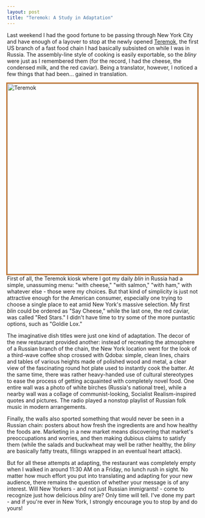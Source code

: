 ```yaml
---
layout: post
title: "Teremok: A Study in Adaptation"
---
```


Last weekend I had the good fortune to be passing through New York City and have enough of a layover to stop at the newly opened [Teremok](http://rbth.com/arts/2016/06/14/russian-blini-and-caviar-fast-food-chain-teremok-opens-in-new-york_602881), the first US branch of a fast food chain I had basically subsisted on while I was in Russia. The assembly-line style of cooking is easily exportable, so the *bliny* were just as I remembered them (for the record, I had the cheese, the condensed milk, and the red caviar). Being a translator, however, I noticed a few things that had been... gained in translation.

<img src="{{ site.baseurl }}public/Teremok_small.jpg" alt="Teremok" style="border:3px solid;border-color:rgb(196, 120, 52);width: 500px;margin-left:20px;padding:0px;background:transparent;" align="right">

First of all, the Teremok kiosk where I got my daily *blin* in Russia had a simple, unassuming menu: "with cheese," "with salmon," "with ham," with whatever else - those were my choices. But that kind of simplicity is just not attractive enough for the American consumer, especially one trying to choose a single place to eat amid New York's massive selection. My first *blin* could be ordered as "Say Cheese," while the last one, the red caviar, was called "Red Stars." I didn't have time to try some of the more puntastic options, such as "Goldie Lox."

The imaginative dish titles were just one kind of adaptation. The decor of the new restaurant provided another: instead of recreating the atmosphere of a Russian branch of the chain, the New York location went for the look of a third-wave coffee shop crossed with Qdoba: simple, clean lines, chairs and tables of various heights made of polished wood and metal, a clear view of the fascinating round hot plate used to instantly cook the batter. At the same time, there was rather heavy-handed use of cultural stereotypes to ease the process of getting acquainted with completely novel food. One entire wall was a photo of white birches (Russia's national tree), while a nearby wall was a collage of communist-looking, Socialist Realism-inspired quotes and pictures. The radio played a nonstop playlist of Russian folk music in modern arrangements.

Finally, the walls also sported something that would never be seen in a Russian chain: posters about how fresh the ingredients are and how healthy the foods are. Marketing in a new market means discovering that market's preoccupations and worries, and then making dubious claims to satisfy them (while the salads and buckwheat may well be rather healthy, the *bliny* are basically fatty treats, fillings wrapped in an eventual heart attack).

But for all these attempts at adapting, the restaurant was completely empty when I walked in around 11:30 AM on a Friday, no lunch rush in sight. No matter how much effort you put into translating and adapting for your new audience, there remains the question of whether your message is of any interest. Will New Yorkers - and not just Russian immigrants! - come to recognize just how delicious *bliny* are? Only time will tell. I've done my part - and if you're ever in New York, I strongly encourage you to stop by and do yours!